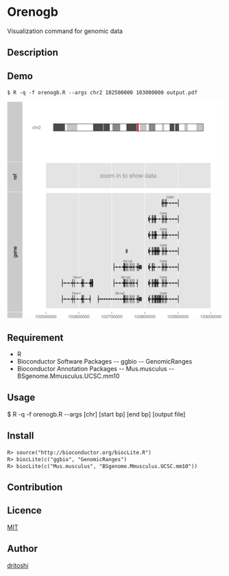 Orenogb
====

Visualization command for genomic data

## Description


## Demo

    $ R -q -f orenogb.R --args chr2 102500000 103000000 output.pdf

![demo](demo.png)

## Requirement
- R
- Bioconductor Software Packages
-- ggbio
-- GenomicRanges
- Bioconductor Annotation Packages
-- Mus.musculus
-- BSgenome.Mmusculus.UCSC.mm10

## Usage
$ R -q -f orenogb.R --args [chr] [start bp] [end bp] [output file]

## Install

    R> source("http://bioconductor.org/biocLite.R")
    R> biocLite(c("ggbio", "GenomicRanges")
    R> biocLite(c("Mus.musculus", "BSgenome.Mmusculus.UCSC.mm10"))

## Contribution

## Licence

[MIT](https://github.com/dritoshi/tool/blob/master/LICENCE)

## Author

[dritoshi](https://github.com/dritoshi)
